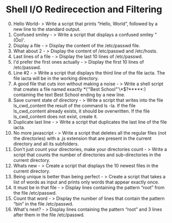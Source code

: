 # Shell I/O Redirecection and Filtering
0. Hello World- > Write a script that prints “Hello, World”, followed by a new line to the standard output.
1. Confused smiley - > Write a script that displays a confused smiley "(Ôo)'.
2. Display a file - > Display the content of the /etc/passwd file.
3. What about 2 - > Display the content of /etc/passwd and /etc/hosts.
4. Last lines of a file - > Display the last 10 lines of /etc/passwd.
5. I'd prefer the first ones actually - > Display the first 10 lines of /etc/passwd.
6. Line #2 - > Write a script that displays the third line of the file iacta. The file iacta will be in the working directory.
7. A good file that cuts iron without making a noise - > Write a shell script that creates a file named exactly \*\\'"Best School"\'\\*$\?\*\*\*\*\*:) containing the text Best School ending by a new line.
8. Save current state of directory - > Write a script that writes into the file ls_cwd_content the result of the command ls -la. If the file ls_cwd_content already exists, it should be overwritten. If the file ls_cwd_content does not exist, create it.
9. Duplicate last line - > Write a script that duplicates the last line of the file iacta.
10. No more javascript - > Write a script that deletes all the regular files (not the directories) with a .js extension that are present in the current directory and all its subfolders.
11. Don't just count your directories, make your directories count - > Write a script that counts the number of directories and sub-directories in the current directory.
12. Whats new - > Create a script that displays the 10 newest files in the current directory.
13. Being unique is better than being perfect - > Create a script that takes a list of words as input and prints only words that appear exactly once.
14. It must be in that file - > Display lines containing the pattern “root” from the file /etc/passwd.
15. Count that word - > Display the number of lines that contain the pattern “bin” in the file /etc/passwd.
16. What's next? - > Display lines containing the pattern “root” and 3 lines after them in the file /etc/passwd. 
